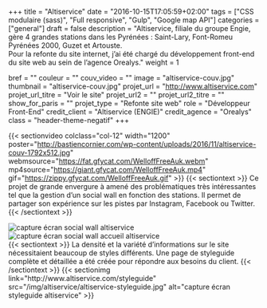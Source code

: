 +++
title = "Altiservice"
date = "2016-10-15T17:05:59+02:00"
tags = ["CSS modulaire (sass)", "Full responsive", "Gulp", "Google map API"]
categories = ["general"]
draft = false
description = "Altiservice, filiale du groupe Engie, gère 4 grandes stations dans les Pyrénées : Saint-Lary, Font-Romeu Pyrénées 2000, Guzet et Artouste. <br/> Pour la refonte du site internet, j’ai été chargé du développement front-end du site web au sein de l’agence Orealys."
weight = 1

bref = ""
couleur = ""
couv_video = ""
image = "altiservice-couv.jpg"
thumbnail = "altiservice-couv.jpg"
projet_url = "http://www.altiservice.com"
projet_url_titre = "Voir le site"
projet_url2 = ""
projet_url2_titre = ""
show_for_paris = ""
projet_type = "Refonte site web"
role = "Développeur Front-End"
credit_client = "Altiservice (ENGIE)"
credit_agence = "Orealys"
class = "header-theme-negatif"
+++
 
{{< sectionvideo colclass="col-12" width="1200" poster="http://bastiencornier.com/wp-content/uploads/2016/11/altiservice-couv-1792x512.jpg" webmsource="https://fat.gfycat.com/WelloffFreeAuk.webm" mp4source="https://giant.gfycat.com/WelloffFreeAuk.mp4" gif="https://zippy.gfycat.com/WelloffFreeAuk.gif" >}}
{{< sectiontext >}}
Ce projet de grande envergure à amené des problématiques très intéressantes tel que la gestion d’un social wall en fonction des stations. Il permet de partager son expérience sur les pistes par Instagram, Facebook ou Twitter.
{{< /sectiontext >}}
<section class="section container">
    <div class="row">
        <div class="col-sm-6">
            <img src="{{<baseurl>}}img/altiservice/altiservice-socialwall.jpg" alt="capture écran social wall altiservice" class="img-fluid img-2x" />
        </div><!-- /.col-6 -->
        <div class="col-sm-6">
            <img src="{{<baseurl>}}img/altiservice/altiservice-socialwall-accueil.jpg" alt="capture écran social wall accueil altiservice" class="img-fluid img-2x" />
        </div><!-- /.col-6 -->
    </div><!-- /.row -->
</section>
{{< sectiontext >}}
La densité et la variété d’informations sur le site nécessitaient beaucoup de styles différents. Une page de styleguide complète et détaillée a été créée pour répondre aux besoins du client.
{{< /sectiontext >}}
{{< sectionimg link="http://www.altiservice.com/styleguide" src="/img/altiservice/altiservice-styleguide.jpg" alt="capture écran styleguide altiservice" >}}


